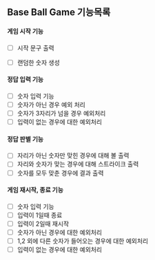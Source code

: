 ## Base Ball Game 기능목록

#### 게임 시작 기능

-[ ] 시작 문구 출력

-[ ] 랜덤한 숫자 생성

#### 정답 입력 기능

-[ ] 숫자 입력 기능
-[ ] 숫자가 아닌 경우 예외 처리
-[ ] 숫자가 3자리가 넘을 경우 예외처리
-[ ] 입력이 없는 경우에 대한 예외처리

#### 정답 판별 기능

-[ ] 자리가 아닌 숫자만 맞힌 경우에 대해 볼 출력
-[ ] 자리와 숫자가 맞는 경우에 대해 스트라이크 출력
-[ ] 숫자를 모두 맞춘 경우에 결과 출력

#### 게임 재시작, 종료 기능

-[ ] 숫자 입력 기능
-[ ] 입력이 1일때 종료
-[ ] 입력이 2일때 재시작
-[ ] 숫자가 아닌 경우에 대한 예외처리
-[ ] 1,2 외에 다른 숫자가 들어오는 경우에 대한 예외처리
-[ ] 입력이 없는 경우에 대한 예외처리
